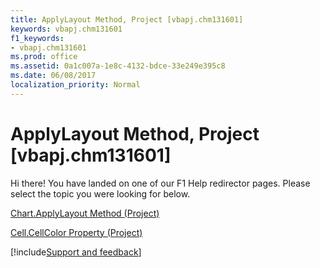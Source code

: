 ```yaml
---
title: ApplyLayout Method, Project [vbapj.chm131601]
keywords: vbapj.chm131601
f1_keywords:
- vbapj.chm131601
ms.prod: office
ms.assetid: 0a1c007a-1e8c-4132-bdce-33e249e395c8
ms.date: 06/08/2017
localization_priority: Normal
---
```



# ApplyLayout Method, Project [vbapj.chm131601]

Hi there! You have landed on one of our F1 Help redirector pages. Please select the topic you were looking for below.

[Chart.ApplyLayout Method (Project)](https://msdn.microsoft.com/library/943ca7d6-aa2e-9058-f33b-4efd4138b497%28Office.15%29.aspx)

[Cell.CellColor Property (Project)](https://msdn.microsoft.com/library/30d67933-a9ce-9e57-f7ac-c4af2f485959%28Office.15%29.aspx)

[!include[Support and feedback](~/includes/feedback-boilerplate.md)]